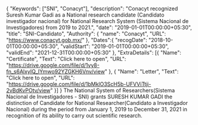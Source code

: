 {
    "Keywords": ["SNI", "Conacyt"],
    "description": "Conacyt recognized Suresh Kumar Gadi as a National research candidate (Candidato investigador nacional) for National Research System (Sistema Nacional de Investigadores) from 2019 to 2021.",
    "date": "2019-01-01T00:00:00+05:30",
    "title": "SNI-Candidato",
    "Authority": {
        "name": "Conacyt",
        "URL": "https://www.conacyt.gob.mx/"
    },
    "Dates":{
        "recogDate": "2018-10-01T00:00:00+05:30",
        "validStart": "2019-01-01T00:00:00+05:30",
        "validEnd": "2021-12-31T00:00:00+05:30"
    },
    "ExtraDetails": [{
        "Name": "Certificate",
        "Text": "Click here to open",
        "URL": "https://drive.google.com/file/d/1vy8-fn_s6AlxyIQ_IYmwo92YZGKH6Vnv/view"
    }, {
        "Name": "Letter",
        "Text": "Click here to open",
        "URL": "https://drive.google.com/file/d/1bMklO3ScH5b-UFVViTtji-2vBdKvPOtv/view"
    }]
}
The National System of Researchers(Sistema Nacional de Investigadores - SNI) grants SURESH KUMAR GADI the distinction of Candidate
for National Researcher(Candidato a Investigador Nacional) during the period from January 1, 2019 to December 31, 2021 in recognition of its ability to carry out scientific research.